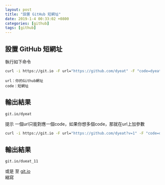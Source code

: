 ```yaml
---
layout: post
title: "設置 GitHub 短網址"
date: 2019-1-4 00:33:02 +0800
categories: [github]
tags: [github]
---
```


## 設置 GitHub 短網址

執行如下命令

```sh
curl -i https://git.io -F url="https://github.com/dyeat" -F "code=dyeat"
```

```
url：你的Github網址
code：短網址
```
## 輸出結果

```sh
git.io/dyeat
```

提示
一個url只能對應一個code，如果你想多個code，那就在url上加參數

```sh
curl -i https://git.io -F url="https://github.com/dyeat?v=1" -F "code=dyeat_11"
```
## 輸出結果
```sh
git.io/dueat_11
```

或是 至
[git.io](git.io)
<br />縮寫
